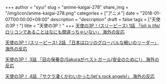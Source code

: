 +++
author = "syui"
slug = "anime-kaigai-278"
share_img = "/img/icon/anime-kaigai-278.png"
categories = ["アニメ"]
date = "2018-01-07T00:00:00+09:00"
description = "description"
draft = false
tags = ["天使の3P！"]
title = "天使の3P！"
+++
<a href="http://anirepokaigai.com/%E5%A4%A9%E4%BD%BF%E3%81%AE3p/post18-1" rel="nofollow" target="_blank" title="天使の3P！(スリーピース) 1話 「loli is life/ロリコンであることはなにも間違っちゃいない」 海外の反応">天使の3P！(スリーピース) 1話 「loli is life/ロリコンであることはなにも間違っちゃいない」 海外の反応</a>

<a href="http://anirepokaigai.com/%E5%A4%A9%E4%BD%BF%E3%81%AE3p/post18-2" rel="nofollow" target="_blank" title=" 天使の3P！(スリーピース) 2話 「日本はロリのグローバルな戦いのリーダー」 海外の反応"> 天使の3P！(スリーピース) 2話 「日本はロリのグローバルな戦いのリーダー」 海外の反応</a>

<a href="http://anirepokaigai.com/%E5%A4%A9%E4%BD%BF%E3%81%AE3p/post18-3" rel="nofollow" target="_blank" title="天使の3P！ 3話 「目の保養😍/Sakuraがベストガール(安全のために)」 海外の反応">天使の3P！ 3話 「目の保養😍/Sakuraがベストガール(安全のために)」 海外の反応</a>

<a href="http://anirepokaigai.com/%E5%A4%A9%E4%BD%BF%E3%81%AE3p/post18-4" rel="nofollow" target="_blank" title="天使の3P！ 4話 「サクラ凄くかわいかった/let's rock angels!」 海外の反応">天使の3P！ 4話 「サクラ凄くかわいかった/let's rock angels!」 海外の反応</a>
